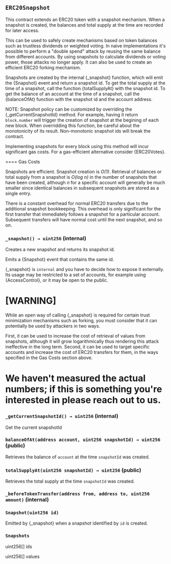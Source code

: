 ## `ERC20Snapshot`



This contract extends an ERC20 token with a snapshot mechanism. When a snapshot is created, the balances and
total supply at the time are recorded for later access.

This can be used to safely create mechanisms based on token balances such as trustless dividends or weighted voting.
In naive implementations it's possible to perform a "double spend" attack by reusing the same balance from different
accounts. By using snapshots to calculate dividends or voting power, those attacks no longer apply. It can also be
used to create an efficient ERC20 forking mechanism.

Snapshots are created by the internal {_snapshot} function, which will emit the {Snapshot} event and return a
snapshot id. To get the total supply at the time of a snapshot, call the function {totalSupplyAt} with the snapshot
id. To get the balance of an account at the time of a snapshot, call the {balanceOfAt} function with the snapshot id
and the account address.

NOTE: Snapshot policy can be customized by overriding the {_getCurrentSnapshotId} method. For example, having it
return `block.number` will trigger the creation of snapshot at the begining of each new block. When overridding this
function, be careful about the monotonicity of its result. Non-monotonic snapshot ids will break the contract.

Implementing snapshots for every block using this method will incur significant gas costs. For a gas-efficient
alternative consider {ERC20Votes}.

==== Gas Costs

Snapshots are efficient. Snapshot creation is _O(1)_. Retrieval of balances or total supply from a snapshot is _O(log
n)_ in the number of snapshots that have been created, although _n_ for a specific account will generally be much
smaller since identical balances in subsequent snapshots are stored as a single entry.

There is a constant overhead for normal ERC20 transfers due to the additional snapshot bookkeeping. This overhead is
only significant for the first transfer that immediately follows a snapshot for a particular account. Subsequent
transfers will have normal cost until the next snapshot, and so on.


### `_snapshot() → uint256` (internal)



Creates a new snapshot and returns its snapshot id.

Emits a {Snapshot} event that contains the same id.

{_snapshot} is `internal` and you have to decide how to expose it externally. Its usage may be restricted to a
set of accounts, for example using {AccessControl}, or it may be open to the public.

[WARNING]
====
While an open way of calling {_snapshot} is required for certain trust minimization mechanisms such as forking,
you must consider that it can potentially be used by attackers in two ways.

First, it can be used to increase the cost of retrieval of values from snapshots, although it will grow
logarithmically thus rendering this attack ineffective in the long term. Second, it can be used to target
specific accounts and increase the cost of ERC20 transfers for them, in the ways specified in the Gas Costs
section above.

We haven't measured the actual numbers; if this is something you're interested in please reach out to us.
====

### `_getCurrentSnapshotId() → uint256` (internal)



Get the current snapshotId

### `balanceOfAt(address account, uint256 snapshotId) → uint256` (public)



Retrieves the balance of `account` at the time `snapshotId` was created.

### `totalSupplyAt(uint256 snapshotId) → uint256` (public)



Retrieves the total supply at the time `snapshotId` was created.

### `_beforeTokenTransfer(address from, address to, uint256 amount)` (internal)






### `Snapshot(uint256 id)`



Emitted by {_snapshot} when a snapshot identified by `id` is created.


### `Snapshots`


uint256[] ids


uint256[] values



